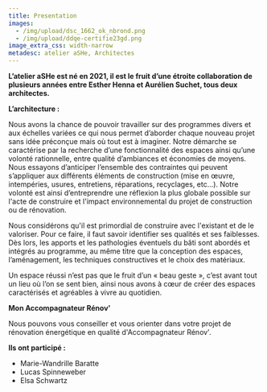 ```yaml
---
title: Presentation
images:
  - /img/upload/dsc_1662_ok_nbrond.png
  - /img/upload/ddqe-certifie23gd.png
image_extra_css: width-narrow
metadesc: atelier aSHe, Architectes
---
```

**L’atelier aSHe est né en 2021, il est le fruit d’une étroite collaboration de plusieurs années entre Esther Henna et Aurélien Suchet, tous deux architectes.**   

**L’architecture :**

Nous avons la chance de pouvoir travailler sur des programmes divers et aux échelles variées ce qui nous permet d’aborder chaque nouveau projet sans idée préconçue mais où tout est à imaginer. Notre démarche se caractérise par la recherche d’une fonctionnalité des espaces ainsi qu’une volonté rationnelle, entre qualité d’ambiances et économies de moyens. Nous essayons d’anticiper l’ensemble des contraintes qui peuvent s’appliquer aux différents éléments de construction (mise en œuvre, intempéries, usures, entretiens, réparations, recyclages, etc…). Notre volonté est ainsi d’entreprendre une réflexion la plus globale possible sur l'acte de construire et l'impact environnemental du projet de construction ou de rénovation. 

Nous considérons qu'il est primordial de construire avec l'existant e﻿t de le valoriser. Pour ce faire, il faut savoir identifier ses qualités et ses faiblesses. Dès lors, les apports et les pathologies éventuels du bâti sont abordés et intégrés au programme, au même titre que la conception des espaces, l’aménagement, les techniques constructives et le choix des matériaux.

Un espace réussi n’est pas que le fruit d’un « beau geste », c’est avant tout un lieu où l’on se sent bien, ainsi nous avons à cœur de créer des espaces caractérisés et agréables à vivre au quotidien. 



**M﻿on Accompagnateur Rénov'**

Nous pouvons vous conseiller et vous orienter dans votre projet de rénovation énergétique en qualité d'Accompagnateur Rénov'. 



**I﻿ls ont participé :** 

* Marie-Wandrille Baratte
* L﻿ucas Spinneweber
* Elsa Schwartz